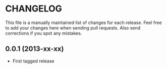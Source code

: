 # CHANGELOG

This file is a manually maintained list of changes for each release. Feel free
to add your changes here when sending pull requests. Also send corrections if
you spot any mistakes.

## 0.0.1 (2013-xx-xx)

* First tagged release

